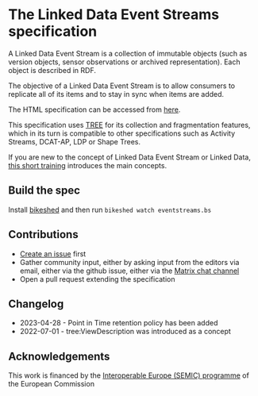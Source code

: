 # The Linked Data Event Streams specification

A Linked Data Event Stream is a collection of immutable objects (such as version objects, sensor observations or archived representation). Each object is described in RDF.

The objective of a Linked Data Event Stream is to allow consumers to replicate all of its items and to stay in sync when items are added.

The HTML specification can be accessed from [here](https://w3id.org/ldes/specification).

This specification uses [TREE](https://w3id.org/tree/specification) for its collection and fragmentation features, which in its turn is compatible to other specifications such as Activity Streams, DCAT-AP, LDP or Shape Trees.

If you are new to the concept of Linked Data Event Stream or Linked Data, [this short training](https://academy.europa.eu/courses/publishing-data-with-linked-data-event-streams-why-and-how) introduces the main concepts.

## Build the spec

Install [bikeshed](https://tabatkins.github.io/bikeshed/) and then run `bikeshed watch eventstreams.bs`

## Contributions

 * [Create an issue](https://github.com/SEMICeu/LinkedDataEventStreams/issues/new/choose) first
 * Gather community input, either by asking input from the editors via email, either via the github issue, either via the [Matrix chat channel](https://matrix.to/#/#ldes:chat.semantic.works)
 * Open a pull request extending the specification

## Changelog

 * 2023-04-28 - Point in Time retention policy has been added
 * 2022-07-01 - tree:ViewDescription was introduced as a concept


## Acknowledgements

This work is financed by the [Interoperable Europe (SEMIC) programme](https://joinup.ec.europa.eu/interoperable-europe) of the European Commission
